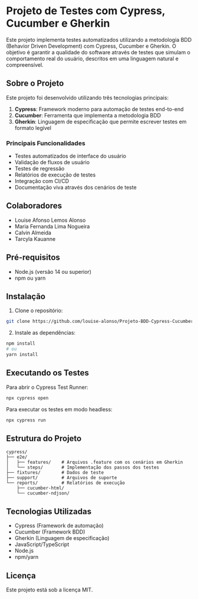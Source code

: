 # Projeto de Testes com Cypress, Cucumber e Gherkin

Este projeto implementa testes automatizados utilizando a metodologia BDD (Behavior Driven Development) com Cypress, Cucumber e Gherkin. O objetivo é garantir a qualidade do software através de testes que simulam o comportamento real do usuário, descritos em uma linguagem natural e compreensível.

## Sobre o Projeto

Este projeto foi desenvolvido utilizando três tecnologias principais:

1. **Cypress**: Framework moderno para automação de testes end-to-end
2. **Cucumber**: Ferramenta que implementa a metodologia BDD
3. **Gherkin**: Linguagem de especificação que permite escrever testes em formato legível

### Principais Funcionalidades
- Testes automatizados de interface do usuário
- Validação de fluxos de usuário
- Testes de regressão
- Relatórios de execução de testes
- Integração com CI/CD
- Documentação viva através dos cenários de teste

## Colaboradores

- Louise Afonso Lemos Alonso
- Maria Fernanda Lima Nogueira
- Calvin Almeida
- Tarcyla Kauanne

## Pré-requisitos

- Node.js (versão 14 ou superior)
- npm ou yarn

## Instalação

1. Clone o repositório:
```bash
git clone https://github.com/louise-alonso/Projeto-BDD-Cypress-Cucumber-Gherkin.git
```

2. Instale as dependências:
```bash
npm install
# ou
yarn install
```

## Executando os Testes

Para abrir o Cypress Test Runner:
```bash
npx cypress open
```

Para executar os testes em modo headless:
```bash
npx cypress run
```

## Estrutura do Projeto

```
cypress/
├── e2e/
│   ├── features/    # Arquivos .feature com os cenários em Gherkin
│   └── steps/       # Implementação dos passos dos testes
├── fixtures/        # Dados de teste
├── support/         # Arquivos de suporte
└── reports/         # Relatórios de execução
    ├── cucumber-html/
    └── cucumber-ndjson/
```

## Tecnologias Utilizadas

- Cypress (Framework de automação)
- Cucumber (Framework BDD)
- Gherkin (Linguagem de especificação)
- JavaScript/TypeScript
- Node.js
- npm/yarn

## Licença

Este projeto está sob a licença MIT. 
